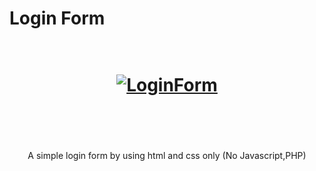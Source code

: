 # Login Form
<div align="center">
  <h1>
    <br />
    <a href="http://login.djcode.ga"><img src="./favicon.ico" alt="LoginForm" /></a><br />
    <br /><br/>
  </h1>
A simple login form by using html and css only (No Javascript,PHP)